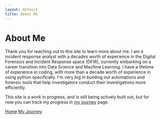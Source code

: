 ```yaml
---
layout: default
title: About Me
---
```


# About Me
Thank you for reaching out to this site to learn more about me. I am a incident response analyst with a decades worth of experience in the Digital Forensics and Incident Response space (DFIR), currently embarking on a career transition into Data Science and Machine Learning. I have a lifetime of experience in coding, with more than a decade worth of experience in using python specifically. I'm very big in building out automations and forensic tools that help investigators conduct their investigations more efficiently.

This site is a work in progress, and is still being actively built out, but for now you can track my progress in [my journey](/my-journey/) page.

<nav>
    <a href="/">Home</a>
    <a href="/my-journey/">My Journey</a>
</nav>